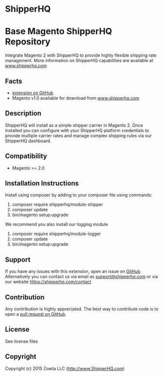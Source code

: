 # ShipperHQ
Base Magento ShipperHQ Repository
=====================
Integrate Magento 2 with ShipperHQ to provide highly flexible shipping rate management.
More information on ShipperHQ capabilities are available at www.shipperhq.com

Facts
-----
- [extension on GitHub](https://github.com/shipperhq/module-shipper)
- Magento v1.0 available for download from www.shipperhq.com

Description
-----------
ShipperHQ will install as a simple shipper carrier in Magento 2. Once installed you can configure with your ShipperHQ platform credentials to provide multiple carrier rates and manage complex shipping rules via our ShipperHQ dashboard.

Compatibility
-------------
- Magento >= 2.0

Installation Instructions
-------------------------
Install using composer by adding to your composer file using commands:

1. composer require shipperhq/module-shipper
2. composer update
3. bin/magento setup:upgrade

We recommend you also install our logging module

1. composer require shipperhq/module-logger
2. composer update
3. bin/magento setup:upgrade

Support
-------
If you have any issues with this extension, open an issue on [GitHub](https://github.com/shipperhq/module-shipper/issues).
Alternatively you can contact us via email as support@shipperhq.com or via our website https://shipperhq.com/contact

Contribution
------------
Any contribution is highly appreciated. The best way to contribute code is to open a [pull request on GitHub](https://help.github.com/articles/using-pull-requests).

License
-------
See license files

Copyright
---------
Copyright (c) 2015 Zowta LLC (http://www.ShipperHQ.com)